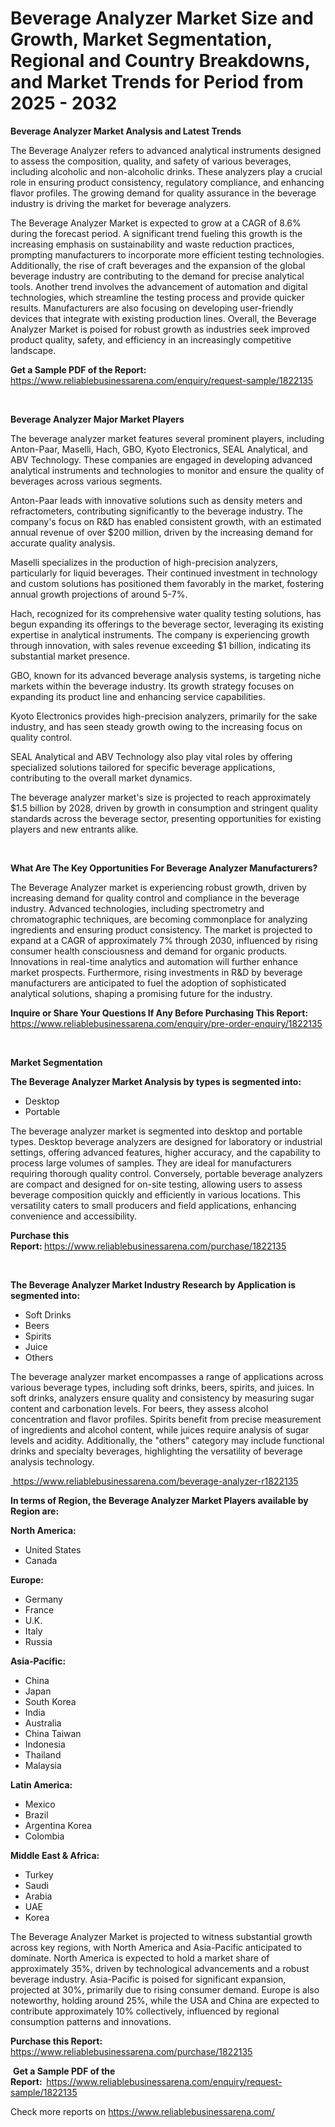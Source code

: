 <p><h1>Beverage Analyzer Market Size and Growth, Market Segmentation, Regional and Country Breakdowns, and Market Trends for Period from 2025 -  2032</h1></p><p><strong>Beverage Analyzer Market Analysis and Latest Trends</strong></p>
<p><p>The Beverage Analyzer refers to advanced analytical instruments designed to assess the composition, quality, and safety of various beverages, including alcoholic and non-alcoholic drinks. These analyzers play a crucial role in ensuring product consistency, regulatory compliance, and enhancing flavor profiles. The growing demand for quality assurance in the beverage industry is driving the market for beverage analyzers.</p><p>The Beverage Analyzer Market is expected to grow at a CAGR of 8.6% during the forecast period. A significant trend fueling this growth is the increasing emphasis on sustainability and waste reduction practices, prompting manufacturers to incorporate more efficient testing technologies. Additionally, the rise of craft beverages and the expansion of the global beverage industry are contributing to the demand for precise analytical tools. Another trend involves the advancement of automation and digital technologies, which streamline the testing process and provide quicker results. Manufacturers are also focusing on developing user-friendly devices that integrate with existing production lines. Overall, the Beverage Analyzer Market is poised for robust growth as industries seek improved product quality, safety, and efficiency in an increasingly competitive landscape.</p></p>
<p><strong>Get a Sample PDF of the Report:&nbsp;</strong> <a href="https://www.reliablebusinessarena.com/enquiry/request-sample/1822135?utm_campaign=2217&utm_medium=2&utm_source=Github&utm_content=ia&utm_term=09042025&utm_id=beverage-analyzer">https://www.reliablebusinessarena.com/enquiry/request-sample/1822135</a></p>
<p>&nbsp;</p>
<p><strong>Beverage Analyzer Major Market Players</strong></p>
<p><p>The beverage analyzer market features several prominent players, including Anton-Paar, Maselli, Hach, GBO, Kyoto Electronics, SEAL Analytical, and ABV Technology. These companies are engaged in developing advanced analytical instruments and technologies to monitor and ensure the quality of beverages across various segments.</p><p>Anton-Paar leads with innovative solutions such as density meters and refractometers, contributing significantly to the beverage industry. The company's focus on R&D has enabled consistent growth, with an estimated annual revenue of over $200 million, driven by the increasing demand for accurate quality analysis.</p><p>Maselli specializes in the production of high-precision analyzers, particularly for liquid beverages. Their continued investment in technology and custom solutions has positioned them favorably in the market, fostering annual growth projections of around 5-7%. </p><p>Hach, recognized for its comprehensive water quality testing solutions, has begun expanding its offerings to the beverage sector, leveraging its existing expertise in analytical instruments. The company is experiencing growth through innovation, with sales revenue exceeding $1 billion, indicating its substantial market presence.</p><p>GBO, known for its advanced beverage analysis systems, is targeting niche markets within the beverage industry. Its growth strategy focuses on expanding its product line and enhancing service capabilities.</p><p>Kyoto Electronics provides high-precision analyzers, primarily for the sake industry, and has seen steady growth owing to the increasing focus on quality control.</p><p>SEAL Analytical and ABV Technology also play vital roles by offering specialized solutions tailored for specific beverage applications, contributing to the overall market dynamics.</p><p>The beverage analyzer market's size is projected to reach approximately $1.5 billion by 2028, driven by growth in consumption and stringent quality standards across the beverage sector, presenting opportunities for existing players and new entrants alike.</p></p>
<p>&nbsp;</p>
<p><strong>What Are The Key Opportunities For Beverage Analyzer Manufacturers?</strong></p>
<p><p>The Beverage Analyzer market is experiencing robust growth, driven by increasing demand for quality control and compliance in the beverage industry. Advanced technologies, including spectrometry and chromatographic techniques, are becoming commonplace for analyzing ingredients and ensuring product consistency. The market is projected to expand at a CAGR of approximately 7% through 2030, influenced by rising consumer health consciousness and demand for organic products. Innovations in real-time analytics and automation will further enhance market prospects. Furthermore, rising investments in R&D by beverage manufacturers are anticipated to fuel the adoption of sophisticated analytical solutions, shaping a promising future for the industry.</p></p>
<p><strong>Inquire or Share Your Questions If Any Before Purchasing This Report:</strong> <a href="https://www.reliablebusinessarena.com/enquiry/pre-order-enquiry/1822135?utm_campaign=2217&utm_medium=2&utm_source=Github&utm_content=ia&utm_term=09042025&utm_id=beverage-analyzer">https://www.reliablebusinessarena.com/enquiry/pre-order-enquiry/1822135</a></p>
<p>&nbsp;</p>
<p><strong>Market Segmentation</strong></p>
<p><strong>The Beverage Analyzer Market Analysis by types is segmented into:</strong></p>
<p><ul><li>Desktop</li><li>Portable</li></ul></p>
<p><p>The beverage analyzer market is segmented into desktop and portable types. Desktop beverage analyzers are designed for laboratory or industrial settings, offering advanced features, higher accuracy, and the capability to process large volumes of samples. They are ideal for manufacturers requiring thorough quality control. Conversely, portable beverage analyzers are compact and designed for on-site testing, allowing users to assess beverage composition quickly and efficiently in various locations. This versatility caters to small producers and field applications, enhancing convenience and accessibility.</p></p>
<p><strong>Purchase this Report:&nbsp;</strong><a href="https://www.reliablebusinessarena.com/purchase/1822135?utm_campaign=2217&utm_medium=2&utm_source=Github&utm_content=ia&utm_term=09042025&utm_id=beverage-analyzer">https://www.reliablebusinessarena.com/purchase/1822135</a></p>
<p>&nbsp;</p>
<p><strong>The Beverage Analyzer Market Industry Research by Application is segmented into:</strong></p>
<p><ul><li>Soft Drinks</li><li>Beers</li><li>Spirits</li><li>Juice</li><li>Others</li></ul></p>
<p><p>The beverage analyzer market encompasses a range of applications across various beverage types, including soft drinks, beers, spirits, and juices. In soft drinks, analyzers ensure quality and consistency by measuring sugar content and carbonation levels. For beers, they assess alcohol concentration and flavor profiles. Spirits benefit from precise measurement of ingredients and alcohol content, while juices require analysis of sugar levels and acidity. Additionally, the "others" category may include functional drinks and specialty beverages, highlighting the versatility of beverage analysis technology.</p></p>
<p><a href="https://www.reliablebusinessarena.com/beverage-analyzer-r1822135?utm_campaign=2217&utm_medium=2&utm_source=Github&utm_content=ia&utm_term=09042025&utm_id=beverage-analyzer">&nbsp;https://www.reliablebusinessarena.com/beverage-analyzer-r1822135</a></p>
<p><strong>In terms of Region, the Beverage Analyzer Market Players available by Region are:</strong></p>
<p>
    <p> <strong> North America: </strong>
        <ul>
            <li>United States</li>
            <li>Canada</li>
        </ul>
        </p> 
    <p> <strong> Europe: </strong>
        <ul>
            <li>Germany</li>
            <li>France</li>
            <li>U.K.</li>
            <li>Italy</li>
            <li>Russia</li>
        </ul>
        </p> 
    <p> <strong> Asia-Pacific: </strong>
        <ul>
            <li>China</li>
            <li>Japan</li>
            <li>South Korea</li>
            <li>India</li>
            <li>Australia</li>
            <li>China Taiwan</li>
            <li>Indonesia</li>
            <li>Thailand</li>
            <li>Malaysia</li>
        </ul>
        </p> 
    <p> <strong> Latin America: </strong>
        <ul>
            <li>Mexico</li>
            <li>Brazil</li>
            <li>Argentina Korea</li>
            <li>Colombia</li>
        </ul>
        </p> 
    <p> <strong> Middle East & Africa: </strong>
        <ul>
            <li>Turkey</li>
            <li>Saudi</li>
            <li>Arabia</li>
            <li>UAE</li>
            <li>Korea</li>
        </ul>
    </p>
    </p>
<p><p>The Beverage Analyzer Market is projected to witness substantial growth across key regions, with North America and Asia-Pacific anticipated to dominate. North America is expected to hold a market share of approximately 35%, driven by technological advancements and a robust beverage industry. Asia-Pacific is poised for significant expansion, projected at 30%, primarily due to rising consumer demand. Europe is also noteworthy, holding around 25%, while the USA and China are expected to contribute approximately 10% collectively, influenced by regional consumption patterns and innovations.</p></p>
<p><strong>Purchase this Report: </strong><a href="https://www.reliablebusinessarena.com/purchase/1822135?utm_campaign=2217&utm_medium=2&utm_source=Github&utm_content=ia&utm_term=09042025&utm_id=beverage-analyzer">https://www.reliablebusinessarena.com/purchase/1822135</a></p>
<p>&nbsp;<strong>Get a Sample PDF of the Report:&nbsp;&nbsp;</strong><a href="https://www.reliablebusinessarena.com/enquiry/request-sample/1822135?utm_campaign=2217&utm_medium=2&utm_source=Github&utm_content=ia&utm_term=09042025&utm_id=beverage-analyzer">https://www.reliablebusinessarena.com/enquiry/request-sample/1822135</a></p>
<p><strong></strong></p>
<p>Check more reports on <a href="https://www.reliablebusinessarena.com/?utm_campaign=2217&utm_medium=2&utm_source=Github&utm_content=ia&utm_term=09042025&utm_id=beverage-analyzer">https://www.reliablebusinessarena.com/</a></p>